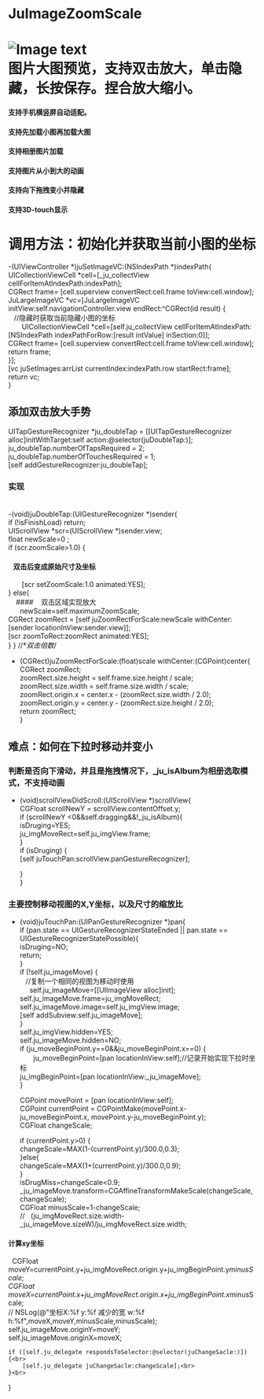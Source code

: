 # JuImageZoomScale
![Image text](https://github.com/jutewei/JuImageZoomScale/blob/master/JuImageZoomScale/show.gif)<br> 
 图片大图预览，支持双击放大，单击隐藏，长按保存。捏合放大缩小。
==
 #### 支持手机横竖屏自动适配。

 #### 支持先加载小图再加载大图

 #### 支持相册图片加载

 #### 支持图片从小到大的动画

 #### 支持向下拖拽变小并隐藏

 #### 支持3D-touch显示

调用方法：初始化并获取当前小图的坐标
==
-(UIViewController *)juSetImageVC:(NSIndexPath *)indexPath{<br> 
    UICollectionViewCell *cell=[_ju_collectView cellForItemAtIndexPath:indexPath];<br> 
    CGRect frame= [cell.superview convertRect:cell.frame toView:cell.window];<br> 
    JuLargeImageVC *vc=[JuLargeImageVC initView:self.navigationController.view endRect:^CGRect(id result) {<br> 
    //隐藏时获取当前隐藏小图的坐标<br> 
        UICollectionViewCell *cell=[self.ju_collectView cellForItemAtIndexPath:[NSIndexPath indexPathForRow:[result intValue] inSection:0]];<br> 
        CGRect frame= [cell.superview convertRect:cell.frame toView:cell.window];<br> 
        return frame;<br> 
    }];<br> 
    [vc juSetImages:arrList currentIndex:indexPath.row startRect:frame];<br> 
    return vc;<br> 
}<br> 

## 添加双击放大手势
 UITapGestureRecognizer *ju_doubleTap = [[UITapGestureRecognizer alloc]initWithTarget:self action:@selector(juDoubleTap:)];<br>
        ju_doubleTap.numberOfTapsRequired    = 2;<br>
        ju_doubleTap.numberOfTouchesRequired = 1;<br>
        [self addGestureRecognizer:ju_doubleTap];<br>
### 实现    <br>     
-(void)juDoubleTap:(UIGestureRecognizer *)sender{<br>
    if (!isFinishLoad) return;<br>
    UIScrollView *scr=(UIScrollView *)sender.view;<br>
    float newScale=0 ;<br>
    if (scr.zoomScale>1.0) {<br>
 ####    双击后变成原始尺寸及坐标<br>
        [scr setZoomScale:1.0 animated:YES];<br>
    }
    else{<br>
     ####    双击区域实现放大<br>
       newScale=self.maximumZoomScale;<br>
        CGRect zoomRect = [self juZoomRectForScale:newScale withCenter:[sender locationInView:sender.view]];<br>
        [scr zoomToRect:zoomRect animated:YES];<br>
    }
}
//**双击倍数*/<br>
- (CGRect)juZoomRectForScale:(float)scale withCenter:(CGPoint)center{<br>
    CGRect zoomRect;<br>
    zoomRect.size.height = self.frame.size.height / scale;<br>
    zoomRect.size.width  = self.frame.size.width  / scale;<br>
    zoomRect.origin.x = center.x - (zoomRect.size.width  / 2.0);<br>
    zoomRect.origin.y = center.y - (zoomRect.size.height / 2.0);<br>
    return zoomRect;<br>
}<br>

## 难点：如何在下拉时移动并变小
### 判断是否向下滑动，并且是拖拽情况下，_ju_isAlbum为相册选取模式，不支持动画
- (void)scrollViewDidScroll:(UIScrollView *)scrollView{<br> 
    CGFloat  scrollNewY = scrollView.contentOffset.y;<br> 
    if (scrollNewY <0&&self.dragging&&!_ju_isAlbum){<br> 
        isDruging=YES;<br> 
        ju_imgMoveRect=self.ju_imgView.frame;<br> 
    }<br> 
    if (isDruging) {<br> 
        [self juTouchPan:scrollView.panGestureRecognizer];<br> 

    }<br> 
}<br> 

### 主要控制移动视图的X,Y坐标，以及尺寸的缩放比
- (void)juTouchPan:(UIPanGestureRecognizer *)pan{<br> 
    if (pan.state == UIGestureRecognizerStateEnded || pan.state == UIGestureRecognizerStatePossible){<br> 
        isDruging=NO;<br> 
        return;<br> 
    }<br> 
    if (!self.ju_imageMove) {<br> 
    //复制一个相同的视图为移动时使用<br> 
      self.ju_imageMove=[[UIImageView alloc]init];<br> 
        self.ju_imageMove.frame=ju_imgMoveRect;<br> 
        self.ju_imageMove.image=self.ju_imgView.image;<br> 
        [self addSubview:self.ju_imageMove];<br> 
    }<br> 
    self.ju_imgView.hidden=YES;<br> 
    self.ju_imageMove.hidden=NO;<br> 
    if (ju_moveBeginPoint.y==0&&ju_moveBeginPoint.x==0) {<br> 
        ju_moveBeginPoint=[pan locationInView:self];//记录开始实现下拉时坐标<br> 
        ju_imgBeginPoint=[pan locationInView:_ju_imageMove];<br> 
    }<br> 

    CGPoint movePoint = [pan locationInView:self];<br> 
    CGPoint currentPoint = CGPointMake(movePoint.x-ju_moveBeginPoint.x, movePoint.y-ju_moveBeginPoint.y);<br> 
    CGFloat changeScale;<br> 

    if (currentPoint.y>0) {<br> 
         changeScale=MAX(1-(currentPoint.y)/300.0,0.3);<br> 
    }else{<br> 
         changeScale=MAX(1+(currentPoint.y)/300.0,0.9);<br> 
    }<br> 
    isDrugMiss=changeScale<0.9;<br> 
    _ju_imageMove.transform=CGAffineTransformMakeScale(changeScale,changeScale);<br> 
    CGFloat minusScale=1-changeScale;<br> 
//    (ju_imgMoveRect.size.width-_ju_imageMove.sizeW)/ju_imgMoveRect.size.width;<br> 
#### 计算xy坐标
   CGFloat moveY=currentPoint.y+ju_imgMoveRect.origin.y+ju_imgBeginPoint.y*minusScale;<br> 
    CGFloat moveX=currentPoint.x+ju_imgMoveRect.origin.x+ju_imgBeginPoint.x*minusScale;<br> 
//    NSLog(@"坐标X:%f y:%f 减少的宽 w:%f h:%f",moveX,moveY,minusScale,minusScale);
    self.ju_imageMove.originY=moveY;<br> 
    self.ju_imageMove.originX=moveX;<br> 

    if ([self.ju_delegate respondsToSelector:@selector(juChangeSacle:)]) {<br> 
        [self.ju_delegate juChangeSacle:changeScale];<br> 
    }<br> 
}
